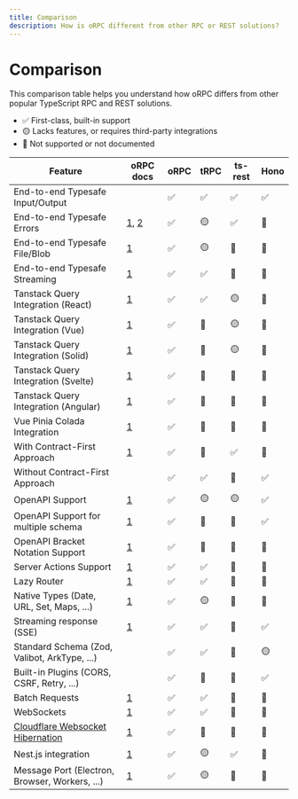 ```yaml
---
title: Comparison
description: How is oRPC different from other RPC or REST solutions?
---
```


# Comparison

This comparison table helps you understand how oRPC differs from other popular TypeScript RPC and REST solutions.

- ✅ First-class, built-in support
- 🟡 Lacks features, or requires third-party integrations
- 🛑 Not supported or not documented

| Feature                                                                                                                      | oRPC docs                                                                                    | oRPC | tRPC | ts-rest | Hono |
| ---------------------------------------------------------------------------------------------------------------------------- | -------------------------------------------------------------------------------------------- | ---- | ---- | ------- | ---- |
| End-to-end Typesafe Input/Output                                                                                             |                                                                                              | ✅   | ✅   | ✅      | ✅   |
| End-to-end Typesafe Errors                                                                                                   | [1](/docs/client/error-handling), [2](/docs/error-handling#type%E2%80%90safe-error-handling) | ✅   | 🟡   | ✅      | 🛑   |
| End-to-end Typesafe File/Blob                                                                                                | [1](/docs/file-upload-download)                                                              | ✅   | 🟡   | 🛑      | 🛑   |
| End-to-end Typesafe Streaming                                                                                                | [1](/docs/event-iterator)                                                                    | ✅   | ✅   | 🛑      | 🛑   |
| Tanstack Query Integration (React)                                                                                           | [1](/docs/integrations/tanstack-query)                                                       | ✅   | ✅   | 🟡      | 🛑   |
| Tanstack Query Integration (Vue)                                                                                             | [1](/docs/integrations/tanstack-query)                                                       | ✅   | 🛑   | 🟡      | 🛑   |
| Tanstack Query Integration (Solid)                                                                                           | [1](/docs/integrations/tanstack-query)                                                       | ✅   | 🛑   | 🟡      | 🛑   |
| Tanstack Query Integration (Svelte)                                                                                          | [1](/docs/integrations/tanstack-query)                                                       | ✅   | 🛑   | 🛑      | 🛑   |
| Tanstack Query Integration (Angular)                                                                                         | [1](/docs/integrations/tanstack-query)                                                       | ✅   | 🛑   | 🛑      | 🛑   |
| Vue Pinia Colada Integration                                                                                                 | [1](/docs/integrations/pinia-colada)                                                         | ✅   | 🛑   | 🛑      | 🛑   |
| With Contract-First Approach                                                                                                 | [1](/docs/contract-first/define-contract)                                                    | ✅   | 🛑   | ✅      | 🛑   |
| Without Contract-First Approach                                                                                              |                                                                                              | ✅   | ✅   | 🛑      | ✅   |
| OpenAPI Support                                                                                                              | [1](/docs/openapi/openapi-handler)                                                           | ✅   | 🟡   | 🟡      | ✅   |
| OpenAPI Support for multiple schema                                                                                          | [1](/docs/openapi/openapi-handler)                                                           | ✅   | 🛑   | 🛑      | ✅   |
| OpenAPI Bracket Notation Support                                                                                             | [1](/docs/openapi/bracket-notation)                                                          | ✅   | 🛑   | 🛑      | 🛑   |
| Server Actions Support                                                                                                       | [1](/docs/server-action)                                                                     | ✅   | ✅   | 🛑      | 🛑   |
| Lazy Router                                                                                                                  | [1](/docs/router#lazy-router)                                                                | ✅   | ✅   | 🛑      | 🛑   |
| Native Types (Date, URL, Set, Maps, ...)                                                                                     | [1](/docs/rpc-handler#supported-data-types)                                                  | ✅   | 🟡   | 🛑      | 🛑   |
| Streaming response (SSE)                                                                                                     | [1](/docs/event-iterator)                                                                    | ✅   | ✅   | 🛑      | ✅   |
| Standard Schema (Zod, Valibot, ArkType, ...)                                                                                 |                                                                                              | ✅   | ✅   | 🛑      | 🟡   |
| Built-in Plugins (CORS, CSRF, Retry, ...)                                                                                    |                                                                                              | ✅   | 🛑   | 🛑      | ✅   |
| Batch Requests                                                                                                               | [1](/docs/plugins/batch-requests)                                                            | ✅   | ✅   | 🛑      | 🛑   |
| WebSockets                                                                                                                   | [1](/docs/adapters/websocket)                                                                | ✅   | ✅   | 🛑      | 🛑   |
| [Cloudflare Websocket Hibernation](https://developers.cloudflare.com/durable-objects/examples/websocket-hibernation-server/) | [1](/docs/plugins/hibernation)                                                               | ✅   | 🛑   | 🛑      | 🛑   |
| Nest.js integration                                                                                                          | [1](/docs/openapi/integrations/implement-contract-in-nest)                                   | ✅   | 🟡   | ✅      | 🛑   |
| Message Port (Electron, Browser, Workers, ...)                                                                               | [1](/docs/adapters/message-port)                                                             | ✅   | 🟡   | 🛑      | 🛑   |
